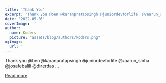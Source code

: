 ```yaml
---
title: 'Thank You'
excerpt: 'Thank you @ben @karanpratapsingh @juniordevforlife  @vaarun_sinha @josafebalili @dinerdas ...'
date: '2022-05-05'
coverImage: ''
author:
  name: Koders
  picture: "assets/blog/authors/koders.png"
ogImage:
  url: ''
---
```


Thank you @ben @karanpratapsingh @juniordevforlife  @vaarun_sinha @josafebalili @dinerdas ...

[Read more](https://dev.to/yongdev/thank-you-5b2i)
